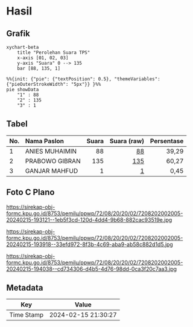 # Hasil

## Grafik

```mermaid
xychart-beta
    title "Perolehan Suara TPS"
    x-axis [01, 02, 03]
    y-axis "Suara" 0 --> 135
    bar [88, 135, 1]
```

```mermaid
%%{init: {"pie": {"textPosition": 0.5}, "themeVariables": {"pieOuterStrokeWidth": "5px"}} }%%
pie showData
    "1" : 88
    "2" : 135
    "3" : 1
```

## Tabel

| No. | Nama Paslon    | Suara | Suara (raw) | Persentase |
|:--- |:-------------- | -----:| -----------:| ----------:|
| 1   | ANIES MUHAIMIN | 88    | [88][p-1]   | 39,29      |
| 2   | PRABOWO GIBRAN | 135   | [135][p-2]  | 60,27      |
| 3   | GANJAR MAHFUD  | 1     | [1][p-3]    | 0,45       |


[p-1]: https://github.com/gigit-pemilu/pemilu-2024-72-sulawesi-tengah/blob/main/pilpres/hitung-suara/sub/72-sulawesi-tengah/sub/08-parigi-moutong/sub/20-parigi-tengah/sub/2002-pelawa/sub/005-tps/sub/paslon-1.txt
[p-2]: https://github.com/gigit-pemilu/pemilu-2024-72-sulawesi-tengah/blob/main/pilpres/hitung-suara/sub/72-sulawesi-tengah/sub/08-parigi-moutong/sub/20-parigi-tengah/sub/2002-pelawa/sub/005-tps/sub/paslon-2.txt
[p-3]: https://github.com/gigit-pemilu/pemilu-2024-72-sulawesi-tengah/blob/main/pilpres/hitung-suara/sub/72-sulawesi-tengah/sub/08-parigi-moutong/sub/20-parigi-tengah/sub/2002-pelawa/sub/005-tps/sub/paslon-3.txt

## Foto C Plano

https://sirekap-obj-formc.kpu.go.id/8753/pemilu/ppwp/72/08/20/20/02/7208202002005-20240215-193121--1eb5f3cd-120d-4dd4-9b68-882cac93519e.jpg

https://sirekap-obj-formc.kpu.go.id/8753/pemilu/ppwp/72/08/20/20/02/7208202002005-20240215-193918--33efd972-8f3b-4c69-aba9-ab58c882d1d5.jpg

https://sirekap-obj-formc.kpu.go.id/8753/pemilu/ppwp/72/08/20/20/02/7208202002005-20240215-194038--cd734306-d4b5-4d76-98dd-0ca3f20c7aa3.jpg


## Metadata

| Key        | Value               |
| ---------- | ------------------- |
| Time Stamp | 2024-02-15 21:30:27 |



